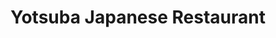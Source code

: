 ---
layout: place
title: "Yotsuba Japanese Restaurant"
permalink: /michigan/ann-arbor/yotsuba-japanese-restaurant.html
stateAbbr: MI
stateName: Michigan
cityName: Ann Arbor
place_id: ChIJAeSKkSuvPIgRyMyCKfNQKv0
photos:
  - name: >-
      places/ChIJAeSKkSuvPIgRyMyCKfNQKv0/photos/AeeoHcKBPJ9_ZxmrMooplY6KHUafbr5KSSOZ84njX2cP2Yf4aDfz1W6c_e9vtUBjGVPK6F__b-vA2KFxTjmfr4ptFxzyXT4wmFtBG6xNbC9cRjk8LUQ70InfJ1v1mXdll2LaD2KqDK9LqsplRIfsFGp5XrSywpXh6ESHZOeeSoeOM9LcAB9vVTzNzvmzOy8dEfCw4zOywviTojXu5okec-6OLpd5d8gRJ_lrOtFlHJLs_oBTEODZePkY7W5qaJ9DOzkS9ZSjEPGUrzrHmDEiFlBqXbuTkN8ryDfJ1SAnfF2fjTproA
    widthPx: 500
    heightPx: 333
    authorAttributions:
      - displayName: Yotsuba Japanese Restaurant
        uri: https://maps.google.com/maps/contrib/113783832709775405590
        photoUri: >-
          https://lh3.googleusercontent.com/a/ACg8ocI1RKS_ddP0XeUyCm7anHJ1X_kj6vgh6NNLNSWBGj2jBy6u3Q=s100-p-k-no-mo
    flagContentUri: >-
      https://www.google.com/local/imagery/report/?cb_client=maps_api_places.places_api&image_key=!1e10!2sAF1QipMmZTlnwpV3uaQFmZhmU0xv1odJ0KChX4_-kpTA&hl=en-US
    googleMapsUri: >-
      https://www.google.com/maps/place//data=!3m4!1e2!3m2!1sAF1QipMmZTlnwpV3uaQFmZhmU0xv1odJ0KChX4_-kpTA!2e10!4m2!3m1!1s0x883caf2b918ae401:0xfd2a50f32982ccc8
  - name: >-
      places/ChIJAeSKkSuvPIgRyMyCKfNQKv0/photos/AeeoHcJTCKjUFNEaY4u2dEvkXW5gVo48Tza37Wrpb9u8qR3aaQ1e2P5ViBf5acWP4ZsXrIRYbmZnXQTiJ1Hj4Ym9pXpI0kC3dRZHp5fBGUBboBLGZisPR5IBqx3PhSJaHVyxcY7Jv_h-x1zhEVfmd4n9ae5nK8Rh3Sa5n1zAE_bwfpVFPLH-KG2xE9Yw9Kbbfxd6c1Ne8-leVETb_O2w2wkrITYc3W2ZypF0Wnm6SnCTrVC42hC25J114G6lKzrGVKdJgl9yfpBHxWJIgkCjK3xkD-7XXnE6uhbanb940JAG7X2bWg
    widthPx: 1032
    heightPx: 677
    authorAttributions:
      - displayName: Yotsuba Japanese Restaurant
        uri: https://maps.google.com/maps/contrib/113783832709775405590
        photoUri: >-
          https://lh3.googleusercontent.com/a/ACg8ocI1RKS_ddP0XeUyCm7anHJ1X_kj6vgh6NNLNSWBGj2jBy6u3Q=s100-p-k-no-mo
    flagContentUri: >-
      https://www.google.com/local/imagery/report/?cb_client=maps_api_places.places_api&image_key=!1e10!2sAF1QipMSR6ppGyKOsb6WCLIVSeAYR-VflIlrKxi_LWKY&hl=en-US
    googleMapsUri: >-
      https://www.google.com/maps/place//data=!3m4!1e2!3m2!1sAF1QipMSR6ppGyKOsb6WCLIVSeAYR-VflIlrKxi_LWKY!2e10!4m2!3m1!1s0x883caf2b918ae401:0xfd2a50f32982ccc8
  - name: >-
      places/ChIJAeSKkSuvPIgRyMyCKfNQKv0/photos/AeeoHcLVJR7LW5HEFXKjeo4mFOr9TuXGGtEHiVHrjVbYumF9EyNU8vXMFMFnv7mECeR1vzfMJQYOAB1UvsSkyFO5TL9JBzhgTH_omlMe2105SjuOp9kgLTQbY33OOUA1l3XeIDBfOq7r3tGIsSnvlsNDWW_4uN4kstArde78IUhjYfK1ihRmlSnmOatTZRLRH_KxgCWCY9FbjS7hm7gciya-5fmOIud_WQ-g_veiNxfaF49DVaHs1WqxRa6yPyi2VTrDZgpmcZM43pm9w3kU8RwCGTKJPySnrt4ElGe2OFt__gSihv0eHxqIsnvj3D9K3SsISS9nXFP8b9i6qItNIHFfAHR2sL989AwHECQIgMZzq_Ukwux0CRcYPU0grSYTDCeJNZIhQ8ZwQ1wLYiGTRE1VU4eBBnWxYQUVQb7LBZf456om_cxqPZy7tAEZX7CsNXez
    widthPx: 4000
    heightPx: 3000
    authorAttributions:
      - displayName: Nanette Vanwah
        uri: https://maps.google.com/maps/contrib/101424758646721247716
        photoUri: >-
          https://lh3.googleusercontent.com/a-/ALV-UjUXlifD2DvoXQiVmV1GYVO84dn8uFuD-lN36pBUuu6B1VFlWTQ8=s100-p-k-no-mo
    flagContentUri: >-
      https://www.google.com/local/imagery/report/?cb_client=maps_api_places.places_api&image_key=!1e10!2sCIABIhAGbzaqaDcxwWf1th0ADZdt&hl=en-US
    googleMapsUri: >-
      https://www.google.com/maps/place//data=!3m4!1e2!3m2!1sCIABIhAGbzaqaDcxwWf1th0ADZdt!2e10!4m2!3m1!1s0x883caf2b918ae401:0xfd2a50f32982ccc8
  - name: >-
      places/ChIJAeSKkSuvPIgRyMyCKfNQKv0/photos/AeeoHcKGpw_MktuA-lrwKNaFIrCW0Rp5bz6UZkEKE9MUjByUmHE9hOvkQ7VMsSZtBDzIQyrGXKR1bgF-JrMFicB6grTbGK8r72MmNMMqFaB6v2W6k_i_L19ijHLP22_hqbS9T1u_9fSvmUjxXLgGuHTWmtblE-k1Sai6IposxHOeU8Wn8UMGhfQop5AfNGnkuuVuGGt_-3m8yudThgLEcILeEVuxuIR9ZvPn8ehSaPnRm9heVIH2jpsq7ochLTnMaJyG1AvV0WiM5AU7KfiVWNb117eTiwhoDJMLooPb1a8HP66hLOnpLJCnmra5XqTvZfBdzFMCU_DRqTSayry7JLJ5wIDlTSI_AX4Qf09083IWgmDsu-80uhpewTGMvxA1H9iWWjUckZsb0s95-sp6RYu_vdI_966VbIpgQg_t1rwAjh_mDvuz
    widthPx: 4800
    heightPx: 3600
    authorAttributions:
      - displayName: Jason Heien
        uri: https://maps.google.com/maps/contrib/106548484170537634045
        photoUri: >-
          https://lh3.googleusercontent.com/a-/ALV-UjUH1VzuC43zlhrGtRA1O2Gu_5pbtKq3ZvBg4ywIb8zT6XusGLK1Qg=s100-p-k-no-mo
    flagContentUri: >-
      https://www.google.com/local/imagery/report/?cb_client=maps_api_places.places_api&image_key=!1e10!2sCIHM0ogKEICAgIChuvjJqgE&hl=en-US
    googleMapsUri: >-
      https://www.google.com/maps/place//data=!3m4!1e2!3m2!1sCIHM0ogKEICAgIChuvjJqgE!2e10!4m2!3m1!1s0x883caf2b918ae401:0xfd2a50f32982ccc8
  - name: >-
      places/ChIJAeSKkSuvPIgRyMyCKfNQKv0/photos/AeeoHcKxm1JEEmWsI8ACEQFsM2Nw6-Bd6ylj-dMfV7HjohPpMHDlm2zXYHgrL637SVsYnfsYdFLjkE2yH7xDtNa8ONW5J2LebkSmsFKD2h7e4zqoXg7Plf1VXO-bWdb1VnInepYgPtmQIOOoqjzQcag-Rnf2dAMX96mfch0pvduySlzwjnYpvfRhZzxTGX-GLMJ-bA5RMuRjAeaFiW5Qn6DwSuUChgenjTYoXhjJ4gehxHDWJzRzp56ZOGLySbfW30YEc1vc9WdQEiyxqVhNBaXOfsFxkssT079LUqLRHz1C9Tu1PKh1CL9UAsgD8b3Z8BlPE4tdRnMR25kUImQ_EkXPs9Tr1KscxFDfyvclYRcLF0rGT94QsU8NoOk17etZUgP1LN0I14LZBPg9MTgaHAL-T445rpfc551WccPo7LdlRZ0gtw
    widthPx: 3024
    heightPx: 4032
    authorAttributions:
      - displayName: Laura Eliza
        uri: https://maps.google.com/maps/contrib/105951984329686471468
        photoUri: >-
          https://lh3.googleusercontent.com/a-/ALV-UjU7buHsCX3C29sDQOqVHe-uxPuzYUxNlHrXSQXfyPXuqXd6zdnGtQ=s100-p-k-no-mo
    flagContentUri: >-
      https://www.google.com/local/imagery/report/?cb_client=maps_api_places.places_api&image_key=!1e10!2sCIHM0ogKEICAgID5yJ-Ufw&hl=en-US
    googleMapsUri: >-
      https://www.google.com/maps/place//data=!3m4!1e2!3m2!1sCIHM0ogKEICAgID5yJ-Ufw!2e10!4m2!3m1!1s0x883caf2b918ae401:0xfd2a50f32982ccc8
  - name: >-
      places/ChIJAeSKkSuvPIgRyMyCKfNQKv0/photos/AeeoHcLAGdXZIk8FOJLfCUHtpHO08wB2cB59CzqhMXor9PdHnQwKoUNEgtNw7OGulH1avBPShpU18PYW3Q8hTuy5xJJJeornqRfcaQY98Nb93Q5MM3PSVdk5tA7tr0FTA8ts8DeietuJfWThPJorX0CVsnPOFCW5TYjb8dzvi89aKVPi1u9jkv5fA6wUoA7q1DZTrV4Brrv_BBjtmdPOb6t_0iIbTBxayjmfrpL-8HSk3-ukRIapHgrvn-LSf975hLDp4-btEaiZtxv3wpoddSM_7Cf8RVGeNY98MwpaQZ-khIVuoJyProaX7N9-yMdiMOl_ZfhS9fU2zcit2JI-iiF9jJQ6MHi1QzGrDxpQjloRPysJuurX8BzBltxS5rqby60P2f2jHoaQ7hKn4J8vr0bGGwSqbzVkxM0RLY7OmeGRuxt5rwYa
    widthPx: 4000
    heightPx: 3000
    authorAttributions:
      - displayName: Ashley Wynn
        uri: https://maps.google.com/maps/contrib/101018172499323710195
        photoUri: >-
          https://lh3.googleusercontent.com/a-/ALV-UjVlk2Ockbz0DD-vV_mC_xFjPClHTSxVp1DT_f41GPQEGyTmoTTQfQ=s100-p-k-no-mo
    flagContentUri: >-
      https://www.google.com/local/imagery/report/?cb_client=maps_api_places.places_api&image_key=!1e10!2sCIHM0ogKEICAgMDg_8T_mgE&hl=en-US
    googleMapsUri: >-
      https://www.google.com/maps/place//data=!3m4!1e2!3m2!1sCIHM0ogKEICAgMDg_8T_mgE!2e10!4m2!3m1!1s0x883caf2b918ae401:0xfd2a50f32982ccc8
  - name: >-
      places/ChIJAeSKkSuvPIgRyMyCKfNQKv0/photos/AeeoHcL29Y4zs058bMhMyWLJsKbkjeNbuwtjPlAvzuiT-5Z05ZkJhs38IGzeRWHNqCYYUGkvKFK5TiLAtsl1XKWEfC1BHwxZZndxA7Z5ff66eR6j-fhhUx7DuN8-pgi8yKepPV28LG19QwEKaVLnq7ws6OrIjidRDm5XeOvq9xGBH60CL40iZQ46e0-Eu-q-72bdLym4ypK4q82P129lwozXOOHODsAd_Na7oiQ290lYUaHcJETz1xXq50jmqhVjwJ99BHe3cDSsbJJSScd6NJfSHgCFPQokimBI5-IRzpjwxMBDMl2XKuxBUlHs6qsbXLH8ZTyA2rJ2JHjAmLab0u7BZjY2LaisrU-QXzRVQU903E096IZm63eVhgRFo3lcxg3hPQiz1C3uGDs7HCWHlALOjQYUyszEzYJu3fdm_FdJA4sB7w
    widthPx: 4032
    heightPx: 3024
    authorAttributions:
      - displayName: A Person
        uri: https://maps.google.com/maps/contrib/105392823922338204150
        photoUri: >-
          https://lh3.googleusercontent.com/a-/ALV-UjVih6KR7WzGSR1kcC56REK_WDdiYTLrGl_VWarV_M8l2o4Jk_0FCA=s100-p-k-no-mo
    flagContentUri: >-
      https://www.google.com/local/imagery/report/?cb_client=maps_api_places.places_api&image_key=!1e10!2sCIHM0ogKEICAgICJoPflbA&hl=en-US
    googleMapsUri: >-
      https://www.google.com/maps/place//data=!3m4!1e2!3m2!1sCIHM0ogKEICAgICJoPflbA!2e10!4m2!3m1!1s0x883caf2b918ae401:0xfd2a50f32982ccc8
  - name: >-
      places/ChIJAeSKkSuvPIgRyMyCKfNQKv0/photos/AeeoHcLM5klW845Rk575lFQXEebmYlHkX90xE8ODTn4tepHNgGH1Nh0nC8TTCEZpzAzvdNzFOVkqCZtO7MHxaad2xQbYUgUEfr-ckmle0PO5vS7XJ0rZApa00-9EvqcR8Ufc4VboDoBEBSY0nW87H7DjRYojliLhVUQd2y0Em549GNtQQwzSnTQgRpVxdQqN6T8FnGYccQNInyq7Z0w31XO8lT6l-pUChlhr6znZTnP7vw1Z4_vgmrvfg239TxzZ-uvfMfq_rjVRFDTJBCOnknCpagHxexkKtwNP33Eebc2r1M3ffffYNuSTj5ec7OLWBPpWWbN0HHWwmL4cTny6qYCww3rs-4tiqySkyTNlQxjdfKRJq7n38LYZXvkF54Mc1GPI8lxiY58A-OPq6PZXdZBAy0K_Fwko1ctDWldPIZF4iwC9NA
    widthPx: 3072
    heightPx: 4080
    authorAttributions:
      - displayName: Fb Nnnnbn
        uri: https://maps.google.com/maps/contrib/109169806390566264508
        photoUri: >-
          https://lh3.googleusercontent.com/a/ACg8ocIEBiSw4IewJ9PBTnyocoVLPfdvi99tE-mCn5Hub-czaAlsSA=s100-p-k-no-mo
    flagContentUri: >-
      https://www.google.com/local/imagery/report/?cb_client=maps_api_places.places_api&image_key=!1e10!2sCIHM0ogKEICAgICns52PeQ&hl=en-US
    googleMapsUri: >-
      https://www.google.com/maps/place//data=!3m4!1e2!3m2!1sCIHM0ogKEICAgICns52PeQ!2e10!4m2!3m1!1s0x883caf2b918ae401:0xfd2a50f32982ccc8
  - name: >-
      places/ChIJAeSKkSuvPIgRyMyCKfNQKv0/photos/AeeoHcLyjaMVEi1dM3rU8CAwHglEG3Bb4nUFq3FTnx67miBx1y_2EclEw8WUpQ9WwGnQO4Cf3l9XdHnVfacXq2OrsTEwUPHpB7Pt8KACAC9EgTmMLjWC93b8vL7UENd2ymSkfDQmsKH37TkmDIkcawPOKi2C5eUShZGX6r_XmCdu_EQvn2FMNUBK9YNh0AstSo0P_N8ITdYNkaUa5o3q0lkLSEek7lHfQY50LMeK6jHsNIL216j58QlyU337o2Esn_RnbP90HWgHPndUe9-nXXtuUPVQCY0oElDoYrr87mCc01IptTt0feHpKeCoCF9Z_KCWrZEpqlnuyElans3HBCqw0WhcINDTS9FDUHNI3AqsgcPqavKQTEF-f79sg1_W2GiUg8p9MTjEs24PUfX2DRQqSGz3nwj9iyPUAc1ditSOnzUNRXRc
    widthPx: 3072
    heightPx: 4080
    authorAttributions:
      - displayName: Joggo
        uri: https://maps.google.com/maps/contrib/102682389153853218817
        photoUri: >-
          https://lh3.googleusercontent.com/a-/ALV-UjX91dMwZis7P8oSoH2QPB3eCCOYSRuiIJS3sSJwK8V1MFz5uvjFoQ=s100-p-k-no-mo
    flagContentUri: >-
      https://www.google.com/local/imagery/report/?cb_client=maps_api_places.places_api&image_key=!1e10!2sCIHM0ogKEICAgIC54466tgE&hl=en-US
    googleMapsUri: >-
      https://www.google.com/maps/place//data=!3m4!1e2!3m2!1sCIHM0ogKEICAgIC54466tgE!2e10!4m2!3m1!1s0x883caf2b918ae401:0xfd2a50f32982ccc8
  - name: >-
      places/ChIJAeSKkSuvPIgRyMyCKfNQKv0/photos/AeeoHcIpqcIO3W8ee5ydSp_3HXF6JO9UPL-LpGr5GTkW9KUgbw8k7jGK1IUbDDV6fr8PyCArIK_q1R-NRkgb7AxPXDUd76DhDaz3t9ed8mOySm_mbnzOT9_y1jKDnP_ctYH1X01JUNK4tBLwY_x-tjfnrPSKhbRIdZXVsQDcJI7TkWPNopGJX71FBqZmhVBXb_IcF2IBueGKlvhTuUR4RgNLzRzdHQHRA_p3EbsvaAomb1xgF6e2tJG2Vedg47nZ6KZfLj2Dz3CstebA_oyh2ZinGZzMvRjQpXhJmV6s7nu6iptPBHNBv9pWZqYg9tZ9BTZ1mKfBqYmdusqcYmYWpXy8g6BKTSUug4fVjU0mdPNbJMZ2UbRX_Wr5TxXdKipGHLonbaRSQGjdWWon2aplr0JSJCnsPNF-RqDzAc-yGJA11hY
    widthPx: 4080
    heightPx: 3072
    authorAttributions:
      - displayName: Fb Nnnnbn
        uri: https://maps.google.com/maps/contrib/109169806390566264508
        photoUri: >-
          https://lh3.googleusercontent.com/a/ACg8ocIEBiSw4IewJ9PBTnyocoVLPfdvi99tE-mCn5Hub-czaAlsSA=s100-p-k-no-mo
    flagContentUri: >-
      https://www.google.com/local/imagery/report/?cb_client=maps_api_places.places_api&image_key=!1e10!2sCIHM0ogKEICAgICns52PRQ&hl=en-US
    googleMapsUri: >-
      https://www.google.com/maps/place//data=!3m4!1e2!3m2!1sCIHM0ogKEICAgICns52PRQ!2e10!4m2!3m1!1s0x883caf2b918ae401:0xfd2a50f32982ccc8
address: 2222 Hogback Rd, Ann Arbor, MI 48105, USA
street: 2222 Hogback Rd
city: Ann Arbor
state: MI
zip: '48105'
country: USA
neighborhood: Burns Park
latitude: '42.255139'
longitude: '-83.681158'
accessibility_options:
  wheelchairAccessibleParking: true
  wheelchairAccessibleEntrance: true
  wheelchairAccessibleRestroom: true
  wheelchairAccessibleSeating: true
business_status: OPERATIONAL
name: Yotsuba Japanese Restaurant
google_maps_links:
  directionsUri: >-
    https://www.google.com/maps/dir//''/data=!4m7!4m6!1m1!4e2!1m2!1m1!1s0x883caf2b918ae401:0xfd2a50f32982ccc8!3e0
  placeUri: https://maps.google.com/?cid=18242482245921328328
  writeAReviewUri: >-
    https://www.google.com/maps/place//data=!4m3!3m2!1s0x883caf2b918ae401:0xfd2a50f32982ccc8!12e1
  reviewsUri: >-
    https://www.google.com/maps/place//data=!4m4!3m3!1s0x883caf2b918ae401:0xfd2a50f32982ccc8!9m1!1b1
  photosUri: >-
    https://www.google.com/maps/place//data=!4m3!3m2!1s0x883caf2b918ae401:0xfd2a50f32982ccc8!10e5
primary_type: Japanese Restaurant
opening_hours:
  regular: null
  current: null
secondary_opening_hours:
  regular:
    weekdayDescriptions: null
    type: null
  current:
    weekdayDescriptions: null
    type: null
phone: (734) 971-5168
price_level: PRICE_LEVEL_MODERATE
price_range: $20 &ndash; $30
rating: '4.4'
rating_count: 1385
website: http://www.yotsuba-restaurant.com/
description: >-
  Modern, minimalist space for sushi, teriyaki & more served in booths or
  traditional tatami rooms.
reviews:
  - name: >-
      places/ChIJAeSKkSuvPIgRyMyCKfNQKv0/reviews/ChZDSUhNMG9nS0VJQ0FnTUNJcU9yMkJBEAE
    relativePublishTimeDescription: 2 weeks ago
    rating: 5
    text:
      text: >-
        Even though I live in Toronto, Ontario, Yotsuba Japanese Restaurant &
        Bar is a must-visit every time I travel to Michigan to see my nephew. It
        has become a tradition for our whole family to dine here, and it never
        disappoints! The sushi is always fresh and beautifully presented, the
        flavors are authentic, and the service is exceptional. The staff is
        welcoming and attentive, making us feel right at home. The cozy ambiance
        adds to the overall experience, making it perfect for family gatherings.
        Highly recommend this place to anyone looking for top-quality Japanese
        cuisine in the area. Can’t wait to come back on our next visit!
      languageCode: en
    originalText:
      text: >-
        Even though I live in Toronto, Ontario, Yotsuba Japanese Restaurant &
        Bar is a must-visit every time I travel to Michigan to see my nephew. It
        has become a tradition for our whole family to dine here, and it never
        disappoints! The sushi is always fresh and beautifully presented, the
        flavors are authentic, and the service is exceptional. The staff is
        welcoming and attentive, making us feel right at home. The cozy ambiance
        adds to the overall experience, making it perfect for family gatherings.
        Highly recommend this place to anyone looking for top-quality Japanese
        cuisine in the area. Can’t wait to come back on our next visit!
      languageCode: en
    authorAttribution:
      displayName: Sunwook Kim
      uri: https://www.google.com/maps/contrib/112277111104616099867/reviews
      photoUri: >-
        https://lh3.googleusercontent.com/a/ACg8ocJq9JCOhSxKv32JVyromYqHHkWVHncPCS5GlaGr10c5evkV8g=s128-c0x00000000-cc-rp-mo-ba2
    publishTime: '2025-03-29T23:51:59.008022Z'
    flagContentUri: >-
      https://www.google.com/local/review/rap/report?postId=ChZDSUhNMG9nS0VJQ0FnTUNJcU9yMkJBEAE&d=17924085&t=1
    googleMapsUri: >-
      https://www.google.com/maps/reviews/data=!4m6!14m5!1m4!2m3!1sChZDSUhNMG9nS0VJQ0FnTUNJcU9yMkJBEAE!2m1!1s0x883caf2b918ae401:0xfd2a50f32982ccc8
  - name: >-
      places/ChIJAeSKkSuvPIgRyMyCKfNQKv0/reviews/ChdDSUhNMG9nS0VJQ0FnSUR2OWF1WmhRRRAB
    relativePublishTimeDescription: 3 months ago
    rating: 5
    text:
      text: >-
        I had an amazing experience! The sushi was incredibly fresh, and the
        flavors were spot-on. They offer a great mix of classic rolls and unique
        specialties—I highly recommend trying the firecracker roll, as well as
        the vegetable tempura!

        The service was fantastic; the staff were friendly and attentive, making
        sure we had everything we needed without being overbearing. The
        atmosphere was warm and inviting, perfect for a date night or a casual
        lunch/dinner. This is definitely one of the best sushi spots I’ve been
        to, and I can’t wait to come back!
      languageCode: en
    originalText:
      text: >-
        I had an amazing experience! The sushi was incredibly fresh, and the
        flavors were spot-on. They offer a great mix of classic rolls and unique
        specialties—I highly recommend trying the firecracker roll, as well as
        the vegetable tempura!

        The service was fantastic; the staff were friendly and attentive, making
        sure we had everything we needed without being overbearing. The
        atmosphere was warm and inviting, perfect for a date night or a casual
        lunch/dinner. This is definitely one of the best sushi spots I’ve been
        to, and I can’t wait to come back!
      languageCode: en
    authorAttribution:
      displayName: Yasmin Zeidan
      uri: https://www.google.com/maps/contrib/108209325819075903693/reviews
      photoUri: >-
        https://lh3.googleusercontent.com/a-/ALV-UjW0hGZYCzF3yCGGBcmqgr2TWqdO7_YRycZ8AmpHvYVYaIUfUqYJ=s128-c0x00000000-cc-rp-mo-ba3
    publishTime: '2024-12-22T18:46:38.836797Z'
    flagContentUri: >-
      https://www.google.com/local/review/rap/report?postId=ChdDSUhNMG9nS0VJQ0FnSUR2OWF1WmhRRRAB&d=17924085&t=1
    googleMapsUri: >-
      https://www.google.com/maps/reviews/data=!4m6!14m5!1m4!2m3!1sChdDSUhNMG9nS0VJQ0FnSUR2OWF1WmhRRRAB!2m1!1s0x883caf2b918ae401:0xfd2a50f32982ccc8
  - name: >-
      places/ChIJAeSKkSuvPIgRyMyCKfNQKv0/reviews/ChdDSUhNMG9nS0VJQ0FnSUNuczUyUDJRRRAB
    relativePublishTimeDescription: 6 months ago
    rating: 5
    text:
      text: >-
        Went to Yotsuba Japanese Restaurant with my girlfriend after a Michigan
        football game and it was excellent!  We had several dishes and each was
        fresh and delicious.  I've been to this restaurant many times over the
        years and it always is consistently good.  Many thanks to the great
        people working at Yotsuba and we'll be back soon!
      languageCode: en
    originalText:
      text: >-
        Went to Yotsuba Japanese Restaurant with my girlfriend after a Michigan
        football game and it was excellent!  We had several dishes and each was
        fresh and delicious.  I've been to this restaurant many times over the
        years and it always is consistently good.  Many thanks to the great
        people working at Yotsuba and we'll be back soon!
      languageCode: en
    authorAttribution:
      displayName: Fb Nnnnbn
      uri: https://www.google.com/maps/contrib/109169806390566264508/reviews
      photoUri: >-
        https://lh3.googleusercontent.com/a/ACg8ocIEBiSw4IewJ9PBTnyocoVLPfdvi99tE-mCn5Hub-czaAlsSA=s128-c0x00000000-cc-rp-mo-ba5
    publishTime: '2024-09-29T17:25:15.377624Z'
    flagContentUri: >-
      https://www.google.com/local/review/rap/report?postId=ChdDSUhNMG9nS0VJQ0FnSUNuczUyUDJRRRAB&d=17924085&t=1
    googleMapsUri: >-
      https://www.google.com/maps/reviews/data=!4m6!14m5!1m4!2m3!1sChdDSUhNMG9nS0VJQ0FnSUNuczUyUDJRRRAB!2m1!1s0x883caf2b918ae401:0xfd2a50f32982ccc8
  - name: >-
      places/ChIJAeSKkSuvPIgRyMyCKfNQKv0/reviews/ChZDSUhNMG9nS0VJQ0FnTUNnOWQyRE1BEAE
    relativePublishTimeDescription: a month ago
    rating: 5
    text:
      text: >-
        We came for lunch here with friends from Texas. We had CC as our
        waitress. She was so nice and very efficient. She kept coming back to
        check on us and got my brother’s order in right away since he was on
        call for his job and needed to leave soon.

        The food was absolutely delicious! Everyone (5 people) ordered something
        different and each rated their food 5 stars! ⭐️⭐️⭐️⭐️⭐️

        We will be returning again for the tasty dishes and will definitely ask
        for CC- an amazing waitress!
      languageCode: en
    originalText:
      text: >-
        We came for lunch here with friends from Texas. We had CC as our
        waitress. She was so nice and very efficient. She kept coming back to
        check on us and got my brother’s order in right away since he was on
        call for his job and needed to leave soon.

        The food was absolutely delicious! Everyone (5 people) ordered something
        different and each rated their food 5 stars! ⭐️⭐️⭐️⭐️⭐️

        We will be returning again for the tasty dishes and will definitely ask
        for CC- an amazing waitress!
      languageCode: en
    authorAttribution:
      displayName: Ladybird
      uri: https://www.google.com/maps/contrib/104856517968331277962/reviews
      photoUri: >-
        https://lh3.googleusercontent.com/a/ACg8ocI3rR3ssUmDYcU4Mxvv0f5nFbdYtAJi4-9jGbJKHZN_ohx3Rw=s128-c0x00000000-cc-rp-mo
    publishTime: '2025-02-19T18:24:22.307249Z'
    flagContentUri: >-
      https://www.google.com/local/review/rap/report?postId=ChZDSUhNMG9nS0VJQ0FnTUNnOWQyRE1BEAE&d=17924085&t=1
    googleMapsUri: >-
      https://www.google.com/maps/reviews/data=!4m6!14m5!1m4!2m3!1sChZDSUhNMG9nS0VJQ0FnTUNnOWQyRE1BEAE!2m1!1s0x883caf2b918ae401:0xfd2a50f32982ccc8
  - name: >-
      places/ChIJAeSKkSuvPIgRyMyCKfNQKv0/reviews/ChZDSUhNMG9nS0VJQ0FnTUNJOUtmbFlnEAE
    relativePublishTimeDescription: 2 weeks ago
    rating: 1
    text:
      text: >-
        I had one of the worst dining experiences at this restaurant. The
        service was beyond disappointing.


        First, our appetizers arrived after we had already finished our main
        dishes—what’s the point of ordering appetizers if they come at the end
        of the meal? It completely ruined the flow of our lunch.


        Second, our orders were brought out at completely different times. Two
        people in our group finished their meals before the rest of us even got
        our food. By the time the rest of us were served, they were just sitting
        there waiting for us to catch up. It was awkward, frustrating, and
        unacceptable for a restaurant that should know how to time their service
        properly.


        Overall, the lack of coordination and attention to service made this an
        awful experience. I would not recommend this place to anyone looking for
        a decent dining experience. Definitely not worth the time or money.
      languageCode: en
    originalText:
      text: >-
        I had one of the worst dining experiences at this restaurant. The
        service was beyond disappointing.


        First, our appetizers arrived after we had already finished our main
        dishes—what’s the point of ordering appetizers if they come at the end
        of the meal? It completely ruined the flow of our lunch.


        Second, our orders were brought out at completely different times. Two
        people in our group finished their meals before the rest of us even got
        our food. By the time the rest of us were served, they were just sitting
        there waiting for us to catch up. It was awkward, frustrating, and
        unacceptable for a restaurant that should know how to time their service
        properly.


        Overall, the lack of coordination and attention to service made this an
        awful experience. I would not recommend this place to anyone looking for
        a decent dining experience. Definitely not worth the time or money.
      languageCode: en
    authorAttribution:
      displayName: baris gulseren
      uri: https://www.google.com/maps/contrib/117765485289432212242/reviews
      photoUri: >-
        https://lh3.googleusercontent.com/a/ACg8ocJpF7MvQvut4zTG3UmGqhzkYFJkgOVYWFmOudOABRpyeo71lg=s128-c0x00000000-cc-rp-mo
    publishTime: '2025-03-30T20:07:49.041877Z'
    flagContentUri: >-
      https://www.google.com/local/review/rap/report?postId=ChZDSUhNMG9nS0VJQ0FnTUNJOUtmbFlnEAE&d=17924085&t=1
    googleMapsUri: >-
      https://www.google.com/maps/reviews/data=!4m6!14m5!1m4!2m3!1sChZDSUhNMG9nS0VJQ0FnTUNJOUtmbFlnEAE!2m1!1s0x883caf2b918ae401:0xfd2a50f32982ccc8
parking_options:
  freeParkingLot: true
  freeStreetParking: true
  valetParking: false
payment_options:
  acceptsCreditCards: true
  acceptsDebitCards: true
  acceptsCashOnly: false
allow_dogs: null
curbside_pickup: null
delivery: true
dine_in: true
good_for_children: null
good_for_groups: true
good_for_sports: false
live_music: false
menu_for_children: null
outdoor_seating: false
reservable: true
restroom: true
serves_beer: true
serves_breakfast: false
serves_brunch: null
serves_cocktails: true
serves_coffee: true
serves_dinner: true
serves_dessert: true
serves_lunch: true
serves_vegetarian_food: true
serves_wine: true
takeout: true

---